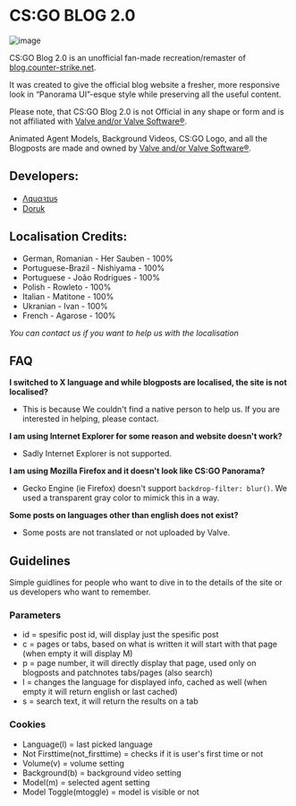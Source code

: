 # CS:GO BLOG 2.0
![image](https://user-images.githubusercontent.com/14220088/118891858-ab50ac80-b908-11eb-91d5-910795c8053c.png)

CS:GO Blog 2.0 is an unofficial fan-made recreation/remaster of [blog.counter-strike.net](https://blog.counter-strike.net).

It was created to give the official blog website a fresher, more responsive look in “Panorama UI”-esque style while preserving all the useful content.

Please note, that CS:GO Blog 2.0 is not Official in any shape or form and is not affiliated with [Valve and/or Valve Software®](https://www.valvesoftware.com/en/).

Animated Agent Models, Background Videos, CS:GO Logo, and all the Blogposts are made and owned by [Valve and/or Valve Software®](https://www.valvesoftware.com/en/).

## Developers:
- [Λquαꝛɪuᵴ](https://github.com/abitmoony)
- [Doruk](https://github.com/DorukSega)

## Localisation Credits:
- German, Romanian - Her Sauben - 100%
- Portuguese-Brazil - Nishiyama - 100%
- Portuguese - João Rodrigues - 100%
- Polish - Rowleto - 100%
- Italian - Matitone - 100%
- Ukranian - Ivan - 100%
- French - Agarose - 100%

*You can contact us if you want to help us with the localisation*

## FAQ
**I switched to X language and while blogposts are localised, the site is not localised?**
- This is because We couldn't find a native person to help us. If you are interested in helping, please contact.

**I am using Internet Explorer for some reason and website doesn't work?**
- Sadly Internet Explorer is not supported.

**I am using Mozilla Firefox and it doesn't look like CS:GO Panorama?**
- Gecko Engine (ie Firefox) doesn't support `backdrop-filter: blur()`. We used a transparent gray color to mimick this in a way.

**Some posts on languages other than english does not exist?**
- Some posts are not translated or not uploaded by Valve.

## Guidelines
Simple guidlines for people who want to dive in to the details of the site or us developers who want to remember.
### Parameters
- id = spesific post id, will display just the spesific post  
- c = pages or tabs, based on what is written it will start with that page (when empty it will display M)
- p = page number, it will directly display that page, used only on blogposts and patchnotes tabs/pages (also search)
- l = changes the language for displayed info, cached as well (when empty it will return english or last cached)
- s = search text, it will return the results on a tab
### Cookies
- Language(l) = last picked language
- Not Firsttime(not_firsttime) = checks if it is user's first time or not
- Volume(v) = volume setting
- Background(b) = background video setting
- Model(m) = selected agent setting
- Model Toggle(mtoggle) = model is visible or not 
